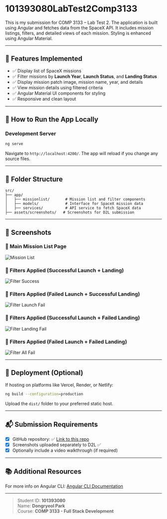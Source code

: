 # 101393080LabTest2Comp3133

This is my submission for COMP 3133 – Lab Test 2. The application is built using Angular and fetches data from the SpaceX API. It includes mission listings, filters, and detailed views of each mission. Styling is enhanced using Angular Material.

---

## 🔧 Features Implemented

- ✅ Display list of SpaceX missions
- ✅ Filter missions by **Launch Year**, **Launch Status**, and **Landing Status**
- ✅ Display mission patch image, mission name, year, and details
- ✅ View mission details using filtered criteria
- ✅ Angular Material UI components for styling
- ✅ Responsive and clean layout

---

## 🧲 How to Run the App Locally

### Development Server
```bash
ng serve
```
Navigate to `http://localhost:4200/`. The app will reload if you change any source files.

---

## 📂 Folder Structure
```
src/
├── app/
│   ├── missionlist/       # Mission list and filter components
│   ├── models/            # Interface for SpaceX mission data
│   ├── services/          # API service to fetch SpaceX data
├── assets/screenshots/   # Screenshots for D2L submission
```

---

## 📸 Screenshots

### 🔹 Main Mission List Page
![Mission List](src/assets/screenshots/missionlist.png)

### 🔹 Filters Applied (Successful Launch + Landing)
![Filter Success](src/assets/screenshots/filter-success-success.png)

### 🔹 Filters Applied (Failed Launch + Successful Landing)
![Filter Launch Fail](src/assets/screenshots/filter-fail-success.png)

### 🔹 Filters Applied (Successful Launch + Failed Landing)
![Filter Landing Fail](src/assets/screenshots/filter-success-fail.png)

### 🔹 Filters Applied (Failed Launch + Failed Landing)
![Filter All Fail](src/assets/screenshots/filter-fail-fail.png)

---

## 📁 Deployment (Optional)
If hosting on platforms like Vercel, Render, or Netlify:

```bash
ng build --configuration=production
```
Upload the `dist/` folder to your preferred static host.

---

## 📬 Submission Requirements
- [x] GitHub repository: ✅ [Link to this repo](https://github.com/DongryeolPark/DongryeolPark-101393080-lab-test2-comp3133)
- [x] Screenshots uploaded separately to D2L ✅
- [x] Optionally include a video walkthrough (if required)

---

## 📚 Additional Resources

For more info on Angular CLI:
[Angular CLI Documentation](https://angular.dev/tools/cli)

---

> Student ID: **101393080**  
> Name: **Dongryeol Park**  
> Course: **COMP 3133 - Full Stack Development**

